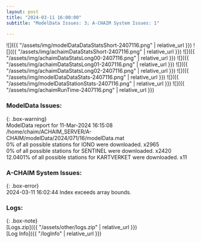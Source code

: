 ```yaml
---
layout: post
title: "2024-03-11 16:00:00"
subtitle: "ModelData Issues: 3; A-CHAIM System Issues: 1"

---
```


![]({{ "/assets/img/modelDataDataStatsShort-2407116.png" | relative_url }})
![]({{ "/assets/img/achaimDataStatsShort-2407116.png" | relative_url }})
![]({{ "/assets/img/achaimDataStatsLong00-2407116.png" | relative_url }})
![]({{ "/assets/img/achaimDataStatsLong01-2407116.png" | relative_url }})
![]({{ "/assets/img/achaimDataStatsLong02-2407116.png" | relative_url }})
![]({{ "/assets/img/modelDataDataStats-2407116.png" | relative_url }})
![]({{ "/assets/img/modelDataStationStats-2407116.png" | relative_url }})
![]({{ "/assets/img/achaimRunTime-2407116.png" | relative_url }})


### ModelData Issues:  
  
{: .box-warning}  
 ModelData report for 11-Mar-2024 16:15:08   
 /home/chaim/ACHAIM_SERVER/A-CHAIM/modelData/2024/071/16/modelData.mat   
 0% of all possible stations for IONO were downloaded. x2965   
 0% of all possible stations for SENTINEL were downloaded. x2420   
 12.0401% of all possible stations for KARTVERKET were downloaded. x11   
  
### A-CHAIM System Issues:  
  
{: .box-error}  
2024-03-11 16:02:44 Index exceeds array bounds.  

### Logs:  
  
{: .box-note}  
[Logs.zip]({{ "/assets/other/logs.zip" | relative_url }})  
[Log Info]({{ "/logInfo" | relative_url }})  
